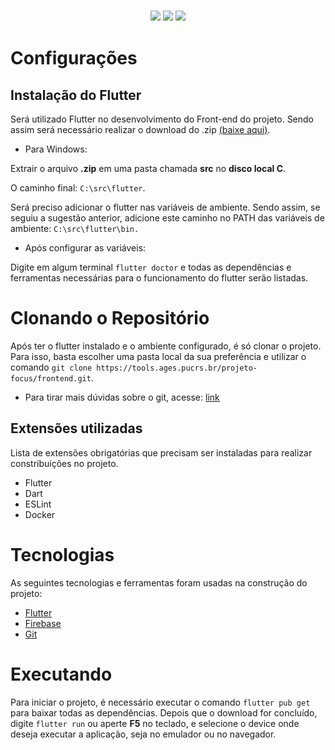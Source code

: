 
<h3 align="center">
  <img src="https://img.shields.io/badge/flutter-3.7.1-blue" />
  <img src="https://img.shields.io/badge/system-Android%20%7C%20iOS-blue" />
  <img src="https://img.shields.io/badge/platform-Windows%20%7C%20Linux%20%7C%20MacOS-blue" />
</h3>

# Configurações

## Instalação do Flutter

Será utilizado Flutter no desenvolvimento do Front-end do projeto. Sendo assim será necessário realizar o download do .zip [(baixe aqui)](https://docs.flutter.dev/get-started/install).

- Para Windows:

Extrair o arquivo **.zip** em uma pasta chamada **src** no **disco local C**. 

O caminho final: `C:\src\flutter`.

Será preciso adicionar o flutter nas variáveis de ambiente. Sendo assim, se seguiu a sugestão anterior, adicione este caminho no PATH das variáveis de ambiente: `C:\src\flutter\bin.`

- Após configurar as variáveis:

Digite em algum terminal `flutter doctor` e todas as dependências e ferramentas necessárias para o funcionamento do flutter serão listadas.

# Clonando o Repositório

Após ter o flutter instalado e o ambiente configurado, é só clonar o projeto. Para isso, basta escolher uma pasta local da sua preferência e utilizar o comando `git clone https://tools.ages.pucrs.br/projeto-focus/frontend.git`.

 - Para tirar mais dúvidas sobre o git, acesse: [link](https://tools.ages.pucrs.br/projeto-focus/wiki/-/wikis/processos#instala%C3%A7%C3%A3o-do-git)  

## Extensões utilizadas
Lista de extensões obrigatórias que precisam ser instaladas para realizar constribuições no projeto.

- Flutter
- Dart
- ESLint
- Docker

# Tecnologias

As seguintes tecnologias e ferramentas foram usadas na construção do projeto:

- [Flutter](https://flutter.dev/)
- [Firebase](https://firebase.google.com/)
- [Git](https://git-scm.com/)
 # Executando

Para iniciar o projeto, é necessário executar o comando `flutter pub get` para baixar todas as dependências. Depois que o download for concluído, digite `flutter run` ou aperte **F5** no teclado, e selecione o device onde deseja executar a aplicação, seja no emulador ou no navegador.



